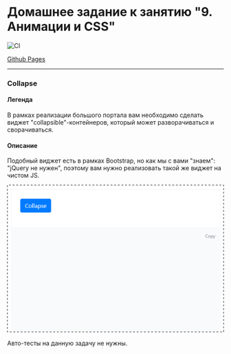 # Домашнее задание к занятию "9. Анимации и CSS"

![CI](https://github.com/EGalanin/js_animation/actions/workflows/web.yml/badge.svg)

[Github Pages](https://egalanin.github.io/js_animation/ "Ссылка на Github Pages")

---

### Collapse

#### Легенда

В рамках реализации большого портала вам необходимо сделать виджет "collapsible"-контейнеров, который может разворачиваться и сворачиваться.

#### Описание

Подобный виджет есть в рамках Bootstrap, но как мы с вами "знаем": "jQuery не нужен", поэтому вам нужно реализовать такой же виджет на чистом JS.

![](./pic/collapse.gif)

Авто-тесты на данную задачу не нужны.